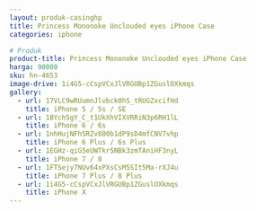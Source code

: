 ```yaml
---
layout: produk-casinghp
title: Princess Mononoke Unclouded eyes iPhone Case
categories: iphone

# Produk
product-title: Princess Mononoke Unclouded eyes iPhone Case
harga: 90000
sku: hn-4653
image-drive: 1i4G5-cCspVCxJlVRGUBp1ZGuslOXkmqs
gallery:
  - url: 17VLC9wRUumnJlvbck0hS_tRUGZxcifHd
    title: iPhone 5 / 5s / SE
  - url: 18Ych5gY_C_t1UkXhVIXVRRiN3p6RH1lL
    title: iPhone 6 / 6s
  - url: 1nhHujNFhSRZv880b1dP9sD4mfCNV7vhp
    title: iPhone 6 Plus / 6s Plus
  - url: 1EGHz-qiG5eUWTkr5NBk3zmTAniHF3nyL
    title: iPhone 7 / 8
  - url: 1FTSejy7NUv64xPXsCsM5SIt5Ma-rXJ4u
    title: iPhone 7 Plus / 8 Plus
  - url: 1i4G5-cCspVCxJlVRGUBp1ZGuslOXkmqs
    title: iPhone X
---
```

